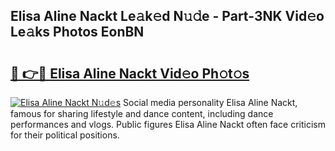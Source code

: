 ## Elisa Aline Nackt Le𝚊k𝚎d N𝚞𝚍e - Part-3NK Vid𝚎o Le𝚊ks Photos EonBN

# <h2><a href="http://fbaikoh.evod.top/?m=Elisa+Aline+Nackt">🔗 👉🔴 Elisa Aline Nackt Vid𝚎o Ph𝚘t𝚘s</a></h2>

[![Elisa Aline Nackt N𝚞d𝚎s](https://i.imgur.com/8V9OHl7.gif)](http://fbaikoh.evod.top/?m=Elisa+Aline+Nackt)
Social media personality Elisa Aline Nackt, famous for sharing lifestyle and dance content, including dance performances and vlogs. Public figures Elisa Aline Nackt often face criticism for their political positions. 
